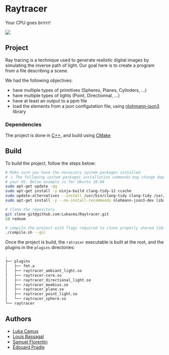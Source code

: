 # Raytracer
Your CPU goes brrrrr!

![](https://cdn.discordapp.com/attachments/1093990022929195139/1102907617178816563/image.png)

## Project
Ray tracing is a technique used to generate realistic digital images by simulating the inverse path of light. Our goal here is to create a program from a file describing a scene.

We had the following objectives:
* have multiple types of primitives (Spheres, Planes, Cylinders, ...)
* have multiple types of lights (Point, Directionnal, ...)
* have at least an output to a ppm file
* load the elements from a json configutation file, using [nlohmann-json3](https://github.com/nlohmann/json/) library

### Dependencies
The project is done in [C++](https://en.wikipedia.org/wiki/C%2B%2B), and build using [CMake](https://cmake.org/)

## Build
To build the project, follow the steps below:
```bash
# Make sure you have the necessary system packages installed
# ⚠️ The following system packages installation commands may change depending on 
# your OS. Below example is for Ubuntu 20.04
sudo apt-get update -qq
sudo apt-get install -y ninja-build clang-tidy-12 ccache
sudo update-alternatives --install /usr/bin/clang-tidy clang-tidy /usr/bin/clang-tidy-12 100
sudo apt-get install -y --no-install-recommends nlohmann-json3-dev libsfml-dev

# clone the repository
git clone git@github.com:Lukacms/Raytracer.git
cd redoom

# compile the project with flags required to close properly shared libraries, only available with g++
./compile.sh --gcc
```

Once the project is build, the `ratracer` executable is built at the root, and the plugins in the `plugins` directories:
```bash
.
├── plugins
│   ├── fmt.a
│   ├── raytracer_ambiant_light.so
│   ├── raytracer-core.so
│   ├── raytracer_directional_light.so
│   ├── raytracer_moebius.so
│   ├── raytracer_plane.so
│   ├── raytracer_point_light.so
│   └── raytracer_sphere.so
└── raytracer
```

## Authors
* [Luka Camus](https://github.com/Lukacms)
* [Louis Bassagal](https://github.com/LouisBassagal)
* [Samuel Florentin](https://github.com/SamuelFlorentin)
* [Édouard Pradie](https://github.com/EdouardPradie)
